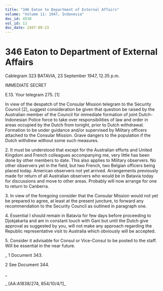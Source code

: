```yaml
---
title: "346 Eaton to Department of External Affairs"
volume: "Volume 11: 1947, Indonesia"
doc_id: 4530
vol_id: 11
doc_date: 1947-09-23
---
```


# 346 Eaton to Department of External Affairs

Cablegram 323 BATAVIA, 23 September 1947, 12.35 p.m.

IMMEDIATE SECRET

E.13. Your telegram 275. [1]

In view of the despatch of the Consular Mission telegram to the Security Council [2], suggest consideration be given that question be raised by the Australian member of the Council for immediate formation of joint Dutch-Indonesian Police force to take over responsibilities of law and order in areas occupied by the Dutch from tonight, prior to Dutch withdrawal. Formation to be under guidance and/or supervised by Military officers attached to the Consular Mission. Grave dangers to the population if the Dutch withdrew without some such measures.

2\. It must be understood that except for the Australian efforts and United Kingdom and French colleagues accompanying me, very little has been done by other members to date. This also applies to Military observers. No other observers yet in the field, but two French, two Belgian officers being placed today. American observers not yet arrived. Arrangements previously made for return of all Australian observers who would be in Batavia today for discussions and move to other areas. Probably will now arrange for one to return to Canberra.

3\. In view of the foregoing consider that the Consular Mission would not yet be prepared to agree, at least at the present juncture, to forward any recommendation to the Security Council as outlined in paragraph one.

4\. Essential I should remain in Batavia for few days before proceeding to Djokjakarta and am in constant touch with Gani but until the Dutch give approval as suggested by you, will not make any approach regarding the Republic representative visit to Australia which obviously will be accepted.

5\. Consider it advisable for Consul or Vice-Consul to be posted to the staff. Will be essential in the near future.

_ 1 Document 343.

2 See Document 344.

_

_ [AA:A1838/274, 854/10/4/1]_
